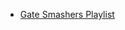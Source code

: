 - [Gate Smashers Playlist](https://www.youtube.com/playlist?list=PLxCzCOWd7aiHMonh3G6QNKq53C6oNXGrX)
